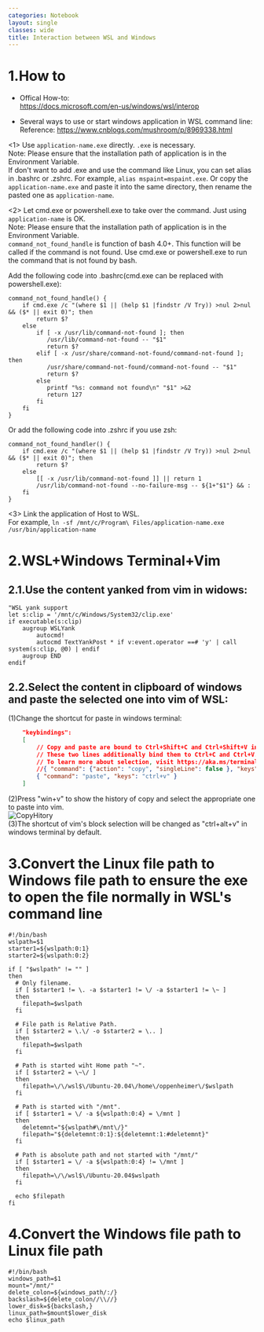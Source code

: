 ```yaml
---
categories: Notebook
layout: single
classes: wide
title: Interaction between WSL and Windows
---
```


# 1.How to

- Offical How-to:  
<https://docs.microsoft.com/en-us/windows/wsl/interop>  


- Several ways to use or start windows application in WSL command line:  
Reference: <https://www.cnblogs.com/mushroom/p/8969338.html>  

<1> Use `application-name.exe` directly. `.exe` is necessary.  
Note: Please ensure that the installation path of application is in the Environment Variable.  
If don't want to add .exe and use the command like Linux, you can set alias in .bashrc or .zshrc. For example, `alias mspaint=mspaint.exe`. Or copy the `application-name.exe` and paste it into the same directory, then rename the pasted one as `application-name`.

<2> Let cmd.exe or powershell.exe to take over the command. Just using `application-name` is OK.  
Note: Please ensure that the installation path of application is in the Environment Variable.  
`command_not_found_handle` is function of bash 4.0+. This function will be called if the command is not found. Use cmd.exe or powershell.exe to run the command that is not found by bash.  

Add the following code into .bashrc(cmd.exe can be replaced with powershell.exe):  
```
command_not_found_handle() {
    if cmd.exe /c "(where $1 || (help $1 |findstr /V Try)) >nul 2>nul && ($* || exit 0)"; then
        return $?
    else
        if [ -x /usr/lib/command-not-found ]; then
           /usr/lib/command-not-found -- "$1"
           return $?
        elif [ -x /usr/share/command-not-found/command-not-found ]; then
           /usr/share/command-not-found/command-not-found -- "$1"
           return $?
        else
           printf "%s: command not found\n" "$1" >&2
           return 127
        fi
    fi
}
```

Or add the following code into .zshrc if you use zsh:  
```
command_not_found_handler() {
    if cmd.exe /c "(where $1 || (help $1 |findstr /V Try)) >nul 2>nul && ($* || exit 0)"; then
        return $?
    else
        [[ -x /usr/lib/command-not-found ]] || return 1
        /usr/lib/command-not-found --no-failure-msg -- ${1+"$1"} && :
    fi
}
```

<3> Link the application of Host to WSL.  
For example, `ln -sf /mnt/c/Program\ Files/application-name.exe /usr/bin/application-name`  


# 2.WSL+Windows Terminal+Vim

## 2.1.Use the content yanked from vim in widows:
```vim
"WSL yank support
let s:clip = '/mnt/c/Windows/System32/clip.exe'
if executable(s:clip)
    augroup WSLYank
        autocmd!
        autocmd TextYankPost * if v:event.operator ==# 'y' | call system(s:clip, @0) | endif
    augroup END
endif
```

## 2.2.Select the content in clipboard of windows and paste the selected one into vim of WSL:  
(1)Change the shortcut for paste in windows terminal:  
```json
    "keybindings":
    [
        // Copy and paste are bound to Ctrl+Shift+C and Ctrl+Shift+V in your defaults.json.
        // These two lines additionally bind them to Ctrl+C and Ctrl+V.
        // To learn more about selection, visit https://aka.ms/terminal-selection
        //{ "command": {"action": "copy", "singleLine": false }, "keys": "ctrl+c" },
        { "command": "paste", "keys": "ctrl+v" }
    ]
```
(2)Press "win+v" to show the history of copy and select the appropriate one to paste into vim.  
![CopyHitory](https://pengfei-zheng.github.io/assets/images/notebook/vim-uses-clipboard-of-windows.png)  
(3)The shortcut of vim's block selection will be changed as "ctrl+alt+v" in windows terminal by default.  

# 3.Convert the Linux file path to Windows file path to ensure the exe to open the file normally in WSL's command line  
```shell
#!/bin/bash
wslpath=$1
starter1=${wslpath:0:1}
starter2=${wslpath:0:2}

if [ "$wslpath" != "" ]
then
  # Only filename.
  if [ $starter1 != \. -a $starter1 != \/ -a $starter1 != \~ ]
  then
    filepath=$wslpath
  fi
  
  # File path is Relative Path.
  if [ $starter2 = \.\/ -o $starter2 = \.. ]
  then
    filepath=$wslpath
  fi
  
  # Path is started wiht Home path "~".
  if [ $starter2 = \~\/ ]
  then
    filepath=\/\/wsl$\/Ubuntu-20.04\/home\/oppenheimer\/$wslpath
  fi
  
  # Path is started with "/mnt".
  if [ $starter1 = \/ -a ${wslpath:0:4} = \/mnt ]
  then
    deletemnt="${wslpath#\/mnt\/}"
    filepath="${deletemnt:0:1}:${deletemnt:1:#deletemnt}"
  fi
  
  # Path is absolute path and not started with "/mnt/"
  if [ $starter1 = \/ -a ${wslpath:0:4} != \/mnt ]
  then
    filepath=\/\/wsl$\/Ubuntu-20.04$wslpath
  fi
  
  echo $filepath
fi
```  

# 4.Convert the Windows file path to Linux file path  

```shell
#!/bin/bash
windows_path=$1
mount="/mnt/"
delete_colon=${windows_path/:/} 
backslash=${delete_colon//\\//}
lower_disk=${backslash,}
linux_path=$mount$lower_disk
echo $linux_path
```
